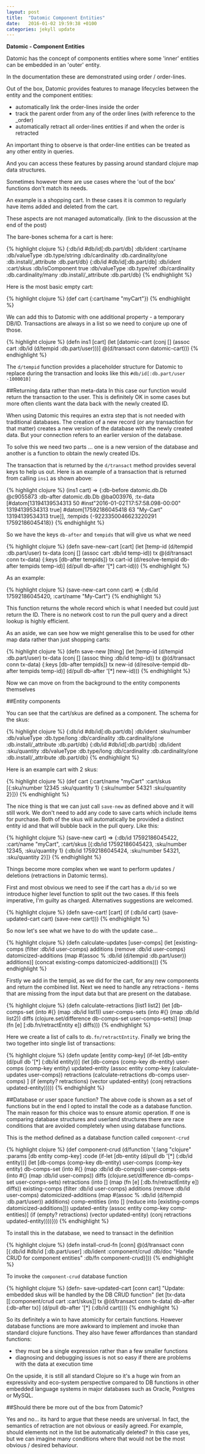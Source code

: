 ```yaml
---
layout: post
title:  "Datomic Component Entities"
date:   2016-01-02 19:59:38 +0100
categories: jekyll update
---
```


**Datomic - Component Entities**

Datomic has the concept of components entities where some 'inner' entities can be embedded in an 'outer' entity.
 
In the documentation these are demonstrated using order / order-lines.

Out of the box, Datomic provides features to manage lifecycles between the entity and the component entities:

- automatically link the order-lines inside the order
- track the parent order from any of the order lines (with reference to the _order)
- automatically retract all order-lines entities if and when the order is retracted

An important thing to observe is that order-line entities can be treated as any other entity in queries.

And you can access these features by passing around standard clojure map data structures.

Sometimes however there are use cases where the 'out of the box' functions don't match its needs. 

An example is a shopping cart. In these cases it is common to regularly have items added and deleted from the cart.

These aspects are not managed automatically. (link to the discussion at the end of the post)

The bare-bones schema for a cart is here:

{% highlight clojure %}
 {:db/id                 #db/id[:db.part/db]
  :db/ident              :cart/name
  :db/valueType          :db.type/string
  :db/cardinality        :db.cardinality/one
  :db.install/_attribute :db.part/db}
 {:db/id                 #db/id[:db.part/db]
  :db/ident              :cart/skus
  :db/isComponent        true
  :db/valueType          :db.type/ref
  :db/cardinality        :db.cardinality/many
  :db.install/_attribute :db.part/db}
{% endhighlight %}

Here is the most basic empty cart:

{% highlight clojure %}
(def cart {:cart/name "myCart"})
{% endhighlight %}

We can add this to Datomic with one additional property - a temporary DB/ID. Transactions are always in a list
 so we need to conjure up one of those.

{% highlight clojure %}
(defn ins1 [cart]
  (let [datomic-cart (conj [] (assoc cart :db/id (d/tempid :db.part/user)))]
    @(d/transact conn datomic-cart)))
{% endhighlight %}

The `d/tempid` function provides a placeholder structure for Datomic to replace during the transaction and
 looks like this `#db/id[:db.part/user -1000010]`

##Returning data rather than meta-data
In this case our function would return the transaction to the user. This is definitely OK in some cases but more often
 clients want the data back with the newly created ID.

When using Datomic this requires an extra step that is not needed with traditional databases. The creation of a new record
 (or any transaction for that matter) creates a new version of the database with the newly created data. But your connection
 refers to an earlier version of the database. 

To solve this we need two parts ... one is a new version of the database and another is a function to obtain the newly
 created IDs.

The transaction that is returned by the `d/transact` method provides several keys to help us out. Here is an example of
 a transaction that is returned from calling `ins1` as shown above:

{% highlight clojure %}
(ins1 cart)
=> {:db-before datomic.db.Db @c9055873 
    :db-after  datomic.db.Db @ba003976,
 :tx-data [#datom[13194139534313 50 #inst"2016-01-02T17:57:58.098-00:00" 13194139534313 true]
           #datom[17592186045418 63 "My-Cart" 13194139534313 true]],
 :tempids {-9223350046623220291 17592186045418}}
{% endhighlight %}

So we have the keys `db-after` and `tempids` that will give us what we need

{% highlight clojure %}
(defn save-new-cart [cart]
  (let [temp-id (d/tempid :db.part/user)
        tx-data (conj [] (assoc cart :db/id temp-id))
        tx @(d/transact conn tx-data)
        {:keys [db-after tempids]} tx
        cart-id (d/resolve-tempid db-after tempids temp-id)]
    (d/pull db-after '[*] cart-id)))
{% endhighlight %}

As an example:

{% highlight clojure %}
(save-new-cart conn cart)
=> {:db/id 17592186045420, :cart/name "My-Cart"}
{% endhighlight %}

This function returns the whole record which is what I needed but could just return the ID. There is no network cost
 to run the pull query and a direct lookup is highly efficient.
 
As an aside, we can see how we might generalise this to be used for other map data rather than just shopping carts:

{% highlight clojure %}
(defn save-new [thing]
  (let [temp-id (d/tempid :db.part/user)
        tx-data (conj [] (assoc thing :db/id temp-id))
        tx @(d/transact conn tx-data)
        {:keys [db-after tempids]} tx
        new-id (d/resolve-tempid db-after tempids temp-id)]
    (d/pull db-after '[*] new-id)))
{% endhighlight %}

Now we can move on from the background to the entity components themselves

##Entity components

You can see that the cart/skus are defined as a component. The schema for the skus:

{% highlight clojure %}
 {:db/id                 #db/id[:db.part/db]
  :db/ident              :sku/number
  :db/valueType          :db.type/long
  :db/cardinality        :db.cardinality/one
  :db.install/_attribute :db.part/db}
 {:db/id                 #db/id[:db.part/db]
  :db/ident              :sku/quantity
  :db/valueType          :db.type/long
  :db/cardinality        :db.cardinality/one
  :db.install/_attribute :db.part/db}
{% endhighlight %}

Here is an example cart with 2 skus:

{% highlight clojure %}
(def cart {:cart/name "myCart"
           :cart/skus [{:sku/number   12345
                        :sku/quantity 1}
                       {:sku/number   54321
                        :sku/quantity 2}]})
{% endhighlight %}

The nice thing is that we can just call `save-new` as defined above and it will still work. We don't need to add any 
 code to save carts which include items for purchase. Both of the skus will automatically be provided a distinct entity
 id and that will bubble back in the pull query. Like this:

{% highlight clojure %}
(save-new cart)
=>
{:db/id 17592186045422,
 :cart/name "myCart",
 :cart/skus [{:db/id 17592186045423, :sku/number 12345, :sku/quantity 1}
             {:db/id 17592186045424, :sku/number 54321, :sku/quantity 2}]}
{% endhighlight %}

 
Things become more complex when we want to perform updates / deletions (retractions in Datomic terms). 

First and most obvious we need to see if the cart has a `db/id` so we introduce higher level function to split out
 the two cases. If this feels imperative, I'm guilty as charged. Alternatives suggestions are welcomed. 

{% highlight clojure %}
(defn save-cart! [cart]
   (if (:db/id cart)
     (save-updated-cart cart)
     (save-new cart)))
{% endhighlight %}

So now let's see what we have to do with the update case...

{% highlight clojure %}
(defn calculate-updates [user-comps]
  (let [existing-comps (filter :db/id user-comps)
        additions (remove :db/id user-comps)
        datomicized-additions (map #(assoc % :db/id (d/tempid :db.part/user)) additions)]
    (concat existing-comps datomicized-additions)))
{% endhighlight %}

Firstly we add in the tempid, as we did for the cart, for any new components and return the combined list. Next we
 need to handle any retractions - items that are missing from the input data but that are present on the database.

{% highlight clojure %}
(defn calculate-retractions [list1 list2]
  (let [db-comps-set (into #{} (map :db/id list1))
        user-comps-sets (into #{} (map :db/id list2))
        diffs (clojure.set/difference db-comps-set user-comps-sets)]
    (map (fn [e] [:db.fn/retractEntity e]) diffs)))
{% endhighlight %}

Here we create a list of calls to `db.fn/retractEntity`. Finally we bring the two together into single list of
 transactions:

{% highlight clojure %}
(defn update [entity comp-key]
  (if-let [db-entity (d/pull db '[*] (:db/id entity))]
    (let [db-comps (comp-key db-entity)
          user-comps (comp-key entity)
          updated-entity (assoc entity comp-key (calculate-updates user-comps))
          retractions (calculate-retractions db-comps user-comps)
          ]
      (if (empty? retractions)
        (vector updated-entity)
        (conj retractions updated-entity)))))
{% endhighlight %}

##Database or user space function?
The above code is shown as a set of functions but in the end I opted to install the code as a database function. The
 main reason for this choice was to ensure atomic operation. If one is comparing database structures and userland
 structures there are race conditions that are avoided completely when using database functions.

This is the method defined as a database function called `component-crud`

{% highlight clojure %}
(def component-crud
  (d/function
    '{:lang   "clojure"
      :params [db entity comp-key]
      :code   (if-let [db-entity (d/pull db '[*] (:db/id entity))]
                (let [db-comps (comp-key db-entity)
                      user-comps (comp-key entity)
                      db-comps-set (into #{} (map :db/id db-comps))
                      user-comps-sets (into #{} (map :db/id user-comps))
                      diffs (clojure.set/difference db-comps-set user-comps-sets)
                      retractions (into [] (map (fn [e] [:db.fn/retractEntity e]) diffs))
                      existing-comps (filter :db/id user-comps)
                      additions (remove :db/id user-comps)
                      datomicized-additions (map #(assoc % :db/id (d/tempid :db.part/user)) additions)
                      comp-entities (into [] (reduce into [existing-comps datomicized-additions]))
                      updated-entity (assoc entity comp-key comp-entities)]
                  (if (empty? retractions)
                    (vector updated-entity)
                    (conj retractions updated-entity))))}))
{% endhighlight %}

To install this in the database, we need to transact in the definition

{% highlight clojure %}
(defn install-crud-fn [conn]
  @(d/transact conn [{:db/id #db/id [:db.part/user]
                      :db/ident :component/crud
                      :db/doc "Handle CRUD for component entities"
                      :db/fn component-crud}]))
{% endhighlight %}

To invoke the `component-crud` database function

{% highlight clojure %}
(defn- save-updated-cart [conn cart]
  "Update: embedded skus will be handled by the DB CRUD function"
  (let [tx-data [[:component/crud cart :cart/skus]]
        tx @(d/transact conn tx-data)
        db-after (:db-after tx)]
    (d/pull db-after '[*] (:db/id cart))))
{% endhighlight %}

So its definitely a win to have atomicity for certain functions. However database functions are more awkward to
 implement and invoke than standard clojure functions. They also have fewer affordances than standard functions:
 
 - they must be a single expression rather than a few smaller functions
 - diagnosing and debugging issues is not so easy if there are problems with the data at execution time

On the upside, it is still all standard Clojure so it's a huge win from an expressivity and eco-system perspective
 compared to DB functions in other embedded language systems in major databases such as Oracle, Postgres or MySQL.

##Should there be more out of the box from Datomic?

Yes and no... its hard to argue that these needs are universal. In fact, the semantics of retraction are not obvious
 or easily agreed. For example, should elements not in the list be automatically deleted? In this case yes, but we
 can imagine many conditions where that would not be the most obvious / desired behaviour.